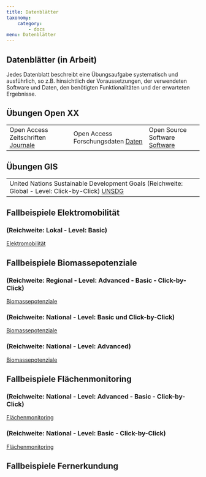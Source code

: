 ```yaml
---
title: Datenblätter
taxonomy:
    category:
        - docs
menu: Datenblätter
---
```


## Datenblätter (in Arbeit)

Jedes Datenblatt beschreibt eine Übungsaufgabe systematisch und ausführlich, so z.B. hinsichtlich der Voraussetzungen, der verwendeten Software und Daten, den benötigten Funktionalitäten und der erwarteten Ergebnisse.

## Übungen Open XX  
|  |  |  |
|  :-----          |  :-----          |  :-----          |
|  Open Access Zeitschriften [Journale](OGE_Datenblatt_OpenXX_Journale.pdf) | Open Access Forschungsdaten [Daten](OGE_Datenblatt_OpenXX_Repositories.pdf) | Open Source Software [Software](OGE_Datenblatt_OpenXX_DesktopGIS.pdf) |

 

## Übungen GIS
|  |
|  :-----          |
|  United Nations Sustainable Development Goals (Reichweite: Global - Level: Click-by-Click) [UNSDG](OGE_Datenblatt_SDG_Global_Click.pdf) |

### 



## Fallbeispiele Elektromobilität

### (Reichweite: Lokal - Level: Basic)

[Elektromobilität](OGE_Datenblatt_EMobi_Lokal_Basic.pdf)

## Fallbeispiele Biomassepotenziale

### (Reichweite: Regional - Level: Advanced - Basic - Click-by-Click)

[Biomassepotenziale](OGE_Datenblatt_DBFZ_Quick_Scan_A_B_C.pdf)

### (Reichweite: National - Level: Basic und Click-by-Click)

[Biomassepotenziale](OGE_Datenblatt_Biogut_DBFZ_national_B_C.pdf)

### (Reichweite: National - Level: Advanced)

[Biomassepotenziale](OGE_Datenblatt_DBFZ_Biogut_national_A.pdf)

## Fallbeispiele Flächenmonitoring

### (Reichweite: National - Level: Advanced - Basic - Click-by-Click)

[Flächenmonitoring](OGE_Datenblatt_FM_dichte_vg.pdf)

### (Reichweite: National - Level: Basic - Click-by-Click)

[Flächenmonitoring](OGE_Datenblatt_FM_verkehrsindikatoren.pdf)

## Fallbeispiele Fernerkundung
